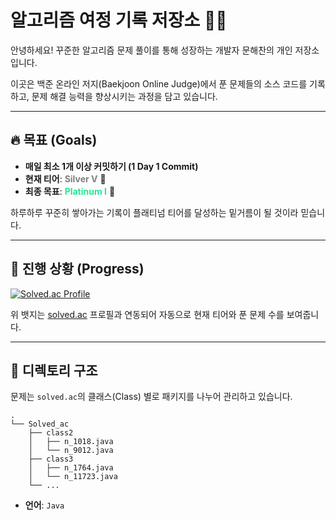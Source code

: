 # 알고리즘 여정 기록 저장소 👨‍💻

안녕하세요! 꾸준한 알고리즘 문제 풀이를 통해 성장하는 개발자 문해찬의 개인 저장소입니다.

이곳은 백준 온라인 저지(Baekjoon Online Judge)에서 푼 문제들의 소스 코드를 기록하고, 문제 해결 능력을 향상시키는 과정을 담고 있습니다.

---

## 🔥 목표 (Goals)

-   **매일 최소 1개 이상 커밋하기 (1 Day 1 Commit)**
-   **현재 티어**: <font color="gray">**Silver V**</font> 🥈
-   **최종 목표**: <font color="#27e595">**Platinum I**</font> 💎

하루하루 꾸준히 쌓아가는 기록이 플래티넘 티어를 달성하는 밑거름이 될 것이라 믿습니다.

---

## 🚀 진행 상황 (Progress)

[![Solved.ac Profile](http://mazassumnida.wtf/api/v2/generate_badge?boj=ansgocks1216)](https://solved.ac/ansgocks1216)

위 뱃지는 [solved.ac](https://solved.ac) 프로필과 연동되어 자동으로 현재 티어와 푼 문제 수를 보여줍니다.

---

## 📁 디렉토리 구조

문제는 `solved.ac`의 클래스(Class) 별로 패키지를 나누어 관리하고 있습니다.

```
.
└── Solved_ac
    ├── class2
    │   ├── n_1018.java
    │   └── n_9012.java
    ├── class3
    │   ├── n_1764.java
    │   └── n_11723.java
    └── ...
```

-   **언어**: `Java`
